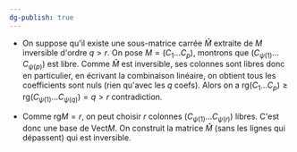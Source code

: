 ```yaml
---
dg-publish: true
---
```


- On suppose qu'il existe une sous-matrice carrée $\hat{M}$ extraite de $M$ inversible d'ordre $q>r$.
On pose $M=(C_{1}\dots C_{p})$, montrons que $(C_{\psi(1)}\dots C_{\psi(p)})$ est libre. Comme $\hat{M}$ est inversible, ses colonnes sont libres donc en particulier, en écrivant la combinaison linéaire, on obtient tous les coefficients sont nuls (rien qu'avec les $q$ coefs).
Alors on a $\text{rg}(C_{1}\dots C_{p})\geq \text{rg}(C_{\psi(1)}\dots C_{\psi(q)})=q>r$ contradiction.

- Comme $\text{rg}M=r$, on peut choisir $r$ colonnes $(C_{\psi(1)}\dots C_{\psi(r)})$ libres. C'est donc une base de $\text{Vect}M$. On construit la matrice $\hat{M}$ (sans les lignes qui dépassent) qui est inversible.